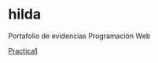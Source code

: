 # hilda
Portafolio de evidencias Programación Web 



<a href="practica1Matriz-de-estilos.html">Practica1</a>


